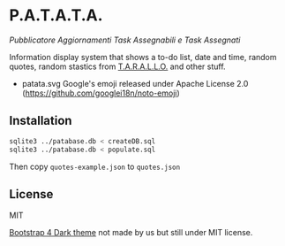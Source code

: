 # P.A.T.A.T.A.

*Pubblicatore Aggiornamenti Task Assegnabili e Task Assegnati*

Information display system that shows a to-do list, date and time, random quotes, random stastics from [T.A.R.A.L.L.O.](https://github.com/WEEE-Open/tarallo/) and other stuff.

- patata.svg Google's emoji released under Apache License 2.0 (https://github.com/googlei18n/noto-emoji)

## Installation

```bash
sqlite3 ../patabase.db < createDB.sql 
sqlite3 ../patabase.db < populate.sql
```

Then copy `quotes-example.json` to `quotes.json`

## License

MIT

[Bootstrap 4 Dark theme](https://github.com/ForEvolve/bootstrap-dark) not made by us but still under MIT license.
